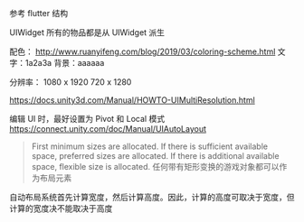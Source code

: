 参考 flutter 结构

UIWidget
所有的物品都是从 UIWidget 派生

配色：
http://www.ruanyifeng.com/blog/2019/03/coloring-scheme.html
文字：1a2a3a
背景：aaaaaa

分辨率：
1080 x 1920
720 x 1280

https://docs.unity3d.com/Manual/HOWTO-UIMultiResolution.html

编辑 UI 时，最好设置为 Pivot 和 Local 模式
https://connect.unity.com/doc/Manual/UIAutoLayout
> First minimum sizes are allocated.
> If there is sufficient available space, preferred sizes are allocated.
> If there is additional available space, flexible size is allocated.
任何带有矩形变换的游戏对象都可以作为布局元素

自动布局系统首先计算宽度，然后计算高度。因此，计算的高度可取决于宽度，但计算的宽度决不能取决于高度